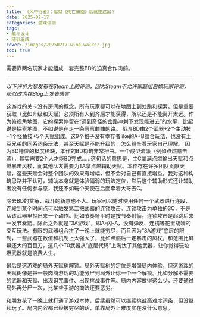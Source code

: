 ```yaml
---
title: 《风中行者》：献祭《死亡细胞》后就整这出？
date: 2025-02-17
categories: 游戏评测
tags: 
- 战斗设计
- 随机生成
cover: /images/20250217-wind-walker.jpg
toc: true
---
```

需要靠两名玩家才能组成一套完整BD的迫真合作肉鸽。

<!--more-->

--------------

*以下评价为想发布在Steam上的评测，因为Steam不允许家庭组白嫖玩家评测，所以改为在Blog上发表感言*

这游戏的关卡没有房间的概念，所有玩家都可以在地图上到处跑和探索。但是重要获取（比如升级和天赋）必须所有人到齐后才能获得，所以还是不能离开太远。作为俯视角地图，它的探索停留在“遇到奇怪的岔路冲刺下发现能进去”的水平，比起说是探索地图，不如说是在走一条弯弯曲曲的路。
战斗BD由2个武器+2个主动技+1个怪鱼技+5个天赋组成。这9个格子没有幸存者like的A+B组合玩法，也没有土豆兄弟的同系词条玩法，甚至天赋是不能升级的，怎么组全看玩家自己理解。
因为BD槽位的极度稀缺，本作的BD构筑非常扭曲。一个成型流派（例如点燃暴击流），其实需要2个人才能BD完成……这句话的意思是，主C拿满点燃输出天赋和点燃暴击风杖，而其他队友需要为TA拿点燃辅助天赋。本作存在许多团队贡献天赋，这些天赋会对整个团队的效果有增幅，但不会对自己有直接增益。我对这种构筑思路并不认可，辅助本身就是体验偏弱的玩法定位，然后这个辅助形式还让辅助者没有任何参与感，我还不如玩个天使在后面牵着大哥去C。

除去BD的贫瘠，战斗的新意也不大。玩家可以随时使用任何一个武器进行连段，连段到某个时间点可以触发第二把武器的连锁攻击。连锁攻击为单独的3C，不是从该武器里抠出来一个动作。比如节奏弩平时是按节奏射箭，连锁攻击是起跳后来一发节奏箭。除此之外就是“3A游戏”，即A-闪-A，没有弹反、连携等花里胡哨的交互玩法。有限的武器组合拼了一晚上就能穷尽，而且因为“3A游戏”底层的限制，一些武器在数值和机制上太强大了，比如点燃后一定暴击的风杖，和范围比屏幕还大的百目刀，这几个T0武器从“底层代码”上淘汰了其他武器，让你觉得玩垃圾武器就是浪费人生。

最后是这游戏的局外天赋树解锁。局外天赋树的定位是增强局内体验，但这游戏的天赋树像是把一般肉鸽游戏的功能分尸到局外让你一个一个解锁。比如分解不需要的武器和天赋、出现诅咒事件、出现挑战事件等。局内内容做得这么少，还要通过局外再分尸一次，比某些手游的商法还要恶劣。

和朋友花了一晚上就打通了游戏本体，后续虽然可以继续挑战高难度词条，但没继续玩了。局内内容都已经被穷尽的话，单靠局外上难度实在没什么意思。

<br/>

